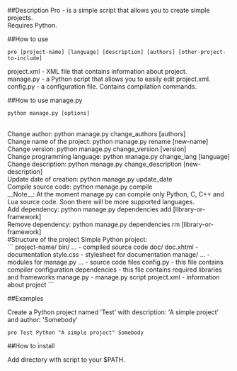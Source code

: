 ##Description
Pro - is a simple script that allows
you to create simple projects.<br>
Requires Python. 

##How to use
```
pro [project-name] [language] [description] [authors] [other-project-to-include]
```

project.xml - XML file that
contains information about project.<br>
manage.py - a Python script that
allows you to easily edit
project.xml.<br>
config.py - a configuration file. Contains compilation commands.

##How to use manage.py
```
python manage.py [options]
```
<br>
Change author: python manage.py change_authors [authors]<br>
Change name of the project: python manage.py rename [new-name]<br>
Change version: python manage.py change_version [version]<br>
Change programming language: python manage.py change_lang [language]<br>
Change description: python manage.py change_description [new-description]<br>
Update date of creation: python manage.py update_date<br>
Compile source code: python manage.py compile<br>
__Note__: At the moment manage.py can compile only Python, C, C++ and Lua source code. Soon there will be more supported languages.<br>
Add dependency: python manage.py dependencies add [library-or-framework]<br>
Remove dependency: python manage.py dependencies rm [library-or-framework]<br>
#Structure of the project
Simple Python project: <br>
```
project-name/
	bin/
		... -  compiled source code
	doc/
		doc.xhtml  -  documentation
		style.css  - stylesheet for documentation
	manage/
		...  -  modules for manage.py
	...  -  source code files
	config.py - this file contains compiler configuration
	dependencies - this file contains required libraries and frameworks
	manage.py  -  manage.py script
	project.xml  -  information about project
```

##Examples

Create a Python project named 'Test' with description: 'A simple project' and author: 'Somebody'<br>
```
pro Test Python "A simple project" Somebody
```

##How to install

Add directory with script to your $PATH.<br>
